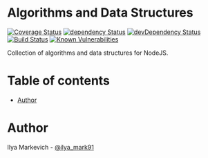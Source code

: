 # Algorithms and Data Structures

[![Coverage Status](https://coveralls.io/repos/github/ilya-markevich/DataStructures/badge.svg?branch=master)](https://coveralls.io/github/ilya-markevich/DataStructures?branch=master)
[![dependency Status](https://img.shields.io/david/ilya-markevich/DataStructures.svg?maxAge=1000)](https://david-dm.org/ilya-markevich/DataStructures)
[![devDependency Status](https://img.shields.io/david/dev/ilya-markevich/DataStructures.svg?maxAge=1000)](https://david-dm.org/ilya-markevich/DataStructures?type=dev)
[![Build Status](https://img.shields.io/travis/ilya-markevich/DataStructures.svg?maxAge=1000)](https://travis-ci.org/ilya-markevich/DataStructures)
[![Known Vulnerabilities](https://snyk.io/test/github/ilya-markevich/DataStructures/badge.svg)](https://snyk.io/test/github/ilya-markevich/DataStructures)

Collection of algorithms and data structures for NodeJS.

# Table of contents
* [Author](#author)

# Author
Ilya Markevich - [@ilya_mark91](https://twitter.com/ilya_mark91)
